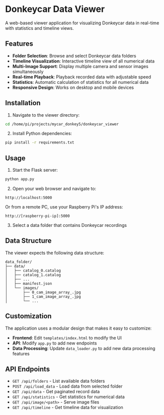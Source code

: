 # Donkeycar Data Viewer

A web-based viewer application for visualizing Donkeycar data in real-time with statistics and timeline views.

## Features

- **Folder Selection**: Browse and select Donkeycar data folders
- **Timeline Visualization**: Interactive timeline view of all numerical data
- **Multi-Image Support**: Display multiple camera and sensor images simultaneously
- **Real-time Playback**: Playback recorded data with adjustable speed
- **Statistics**: Automatic calculation of statistics for all numerical data
- **Responsive Design**: Works on desktop and mobile devices

## Installation

1. Navigate to the viewer directory:
```bash
cd /home/pi/projects/mycar_donkey5/donkeycar_viewer
```

2. Install Python dependencies:
```bash
pip install -r requirements.txt
```

## Usage

1. Start the Flask server:
```bash
python app.py
```

2. Open your web browser and navigate to:
```
http://localhost:5000
```

Or from a remote PC, use your Raspberry Pi's IP address:
```
http://[raspberry-pi-ip]:5000
```

3. Select a data folder that contains Donkeycar recordings

## Data Structure

The viewer expects the following data structure:
```
data_folder/
├── data/
│   ├── catalog_0.catalog
│   ├── catalog_1.catalog
│   ├── ...
│   ├── manifest.json
│   └── images/
│       ├── 0_cam_image_array_.jpg
│       ├── 1_cam_image_array_.jpg
│       └── ...
```

## Customization

The application uses a modular design that makes it easy to customize:

- **Frontend**: Edit `templates/index.html` to modify the UI
- **API**: Modify `app.py` to add new endpoints
- **Data Processing**: Update `data_loader.py` to add new data processing features

## API Endpoints

- `GET /api/folders` - List available data folders
- `POST /api/load_data` - Load data from selected folder
- `GET /api/data` - Get paginated record data
- `GET /api/statistics` - Get statistics for numerical data
- `GET /api/image/<path>` - Serve image files
- `GET /api/timeline` - Get timeline data for visualization